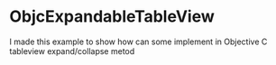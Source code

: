 # ObjcExpandableTableView
I made this example to show how can some implement in Objective C tableview expand/collapse metod
